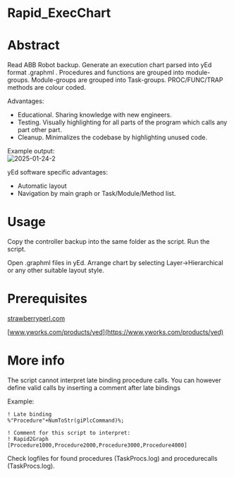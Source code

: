 # Rapid_ExecChart

# Abstract

Read ABB Robot backup. Generate an execution chart parsed into yEd format .graphml . Procedures and functions are grouped into module-groups. Module-groups are grouped into Task-groups. PROC/FUNC/TRAP methods are colour coded.

Advantages:

* Educational. Sharing knowledge with new engineers.
* Testing. Visually highlighting for all parts of the program which calls any part other part.
* Cleanup. Minimalizes the codebase by highlighting unused code.

Example output:  
![2025-01-24-2](https://github.com/user-attachments/assets/bcfcdf64-6b5c-4581-9c90-f8c5c4f124eb)

yEd software specific advantages:

* Automatic layout
* Navigation by main graph or Task/Module/Method list.


# Usage

Copy the controller backup into the same folder as the script. Run the script.

Open .graphml files in yEd. Arrange chart by selecting Layer->Hierarchical or any other suitable layout style.

# Prerequisites

[strawberryperl.com](https://strawberryperl.com/)

[www.yworks.com/products/yed](https://www.yworks.com/products/yed)


# More info

The script cannot interpret late binding procedure calls. You can however define valid calls by inserting a comment after late bindings

Example:
```
! Late binding
%"Procedure"+NumToStr(giPlcCommand)%;

! Comment for this script to interpret:
! Rapid2Graph [Procedure1000,Procedure2000,Procedure3000,Procedure4000]
```

Check logfiles for found procedures (TaskProcs.log) and procedurecalls (TaskProcs.log).
